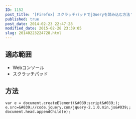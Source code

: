 ```yaml
---
ID: 1152
post_title: '[Firefox] スクラッチパッドでjQueryを読み込む方法'
published: true
post_date: 2014-02-23 22:47:28
modified_date: 2015-02-28 23:39:05
slug: 20140223224728.html
---
```

<!--more-->
## 適応範囲
* Webコンソール
* スクラッチパッド

## 方法
```language-javascript
var e = document.createElement(&#039;script&#039;);
e.src=&#039;//code.jquery.com/jquery-2.1.0.min.js&#039;;
document.head.appendChild(e);
```